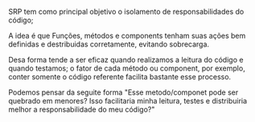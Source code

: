 SRP tem como principal objetivo o isolamento de responsabilidades do código;

A idea é que Funções, métodos e components tenham suas ações bem definidas e destribuidas corretamente, evitando sobrecarga.

Desa forma tende a ser eficaz quando realizamos a leitura do código e quando testamos; o fator de cada método ou component, por exemplo, conter somente o código referente facilita bastante esse processo.

Podemos pensar da seguite forma "Esse metodo/componet pode ser quebrado em menores? Isso facilitaria minha leitura, testes e distribuiria melhor a responsabilidade do meu código?"
